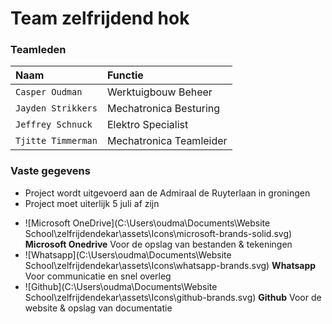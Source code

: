 # Team zelfrijdend hok

### Teamleden

| Naam      | Functie                         |
| :---------- | :----------------------------------- |
| `Casper Oudman`       | Werktuigbouw Beheer  |
| `Jayden Strikkers`       | Mechatronica Besturing |
| `Jeffrey Schnuck`    | Elektro Specialist |
| `Tjitte Timmerman`    | Mechatronica Teamleider |

### Vaste gegevens

- Project wordt uitgevoerd aan de Admiraal de Ruyterlaan in groningen
- Project moet uiterlijk 5 juli af zijn

<div class="grid cards" markdown>

- ![Microsoft OneDrive](C:\Users\oudma\Documents\Website School\zelfrijdendekar\assets\Icons\microsoft-brands-solid.svg) __Microsoft Onedrive__ Voor de opslag van bestanden & tekeningen
- ![Whatsapp](C:\Users\oudma\Documents\Website School\zelfrijdendekar\assets\Icons\whatsapp-brands.svg) __Whatsapp__ Voor communicatie en snel overleg
- ![Github](C:\Users\oudma\Documents\Website School\zelfrijdendekar\assets\Icons\github-brands.svg) __Github__ Voor de website & opslag van documentatie

</div>
